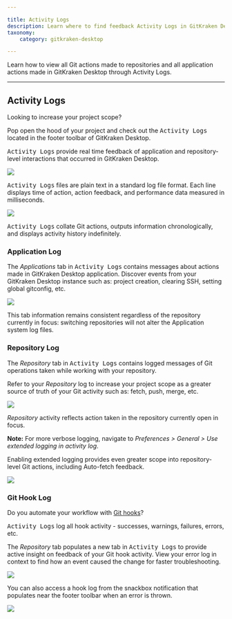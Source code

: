 ```yaml
---

title: Activity Logs 
description: Learn where to find feedback Activity Logs in GitKraken Desktop.
taxonomy:
    category: gitkraken-desktop

---
```


Learn how to view all Git actions made to repositories and all application actions made in GitKraken Desktop through Activity Logs.

***

## Activity Logs 

Looking to increase your project scope?

Pop open the hood of your project and check out the <kbd>Activity Logs</kbd> located in the footer toolbar of GitKraken Desktop.

<kbd>Activity Logs</kbd> provide real time feedback of application and repository-level interactions that occurred in GitKraken Desktop.

<img src='/wp-content/uploads/activity.gif' class="help-center-img img-bordered">

<kbd>Activity Logs</kbd> files are plain text in a standard log file format. Each line displays time of action, action feedback, and performance data measured in milliseconds.

<img src='/wp-content/uploads/data-line.png' srcset='/wp-content/uploads/data-line@2x.png' class="help-center-img img-bordered">

<kbd>Activity Logs</kbd> collate Git actions, outputs information chronologically, and displays activity history indefinitely.

### Application Log

The *Applications* tab in <kbd>Activity Logs</kbd> contains messages about actions made in GitKraken Desktop application. Discover events from your GitKraken Desktop instance such as: project creation, clearing SSH, setting global gitconfig, etc.

<img src='/wp-content/uploads/app-level.png' srcset='/wp-content/uploads/app-level@2x.png' class="help-center-img img-bordered">

This tab information remains consistent regardless of the repository currently in focus: switching repositories will not alter the Application system log files. 

### Repository Log 

The *Repository* tab in <kbd>Activity Logs</kbd> contains logged messages of Git operations taken while working with your repository. 

Refer to your *Repository* log to increase your project scope as a greater source of truth of your Git activity such as: fetch, push, merge, etc.

<img src='/wp-content/uploads/repository-level.png' srcset='/wp-content/uploads/repository-level@2x.png' class="help-center-img img-bordered">

*Repository* activity reflects action taken in the repository currently open in focus. 

<div class='callout callout--warning'>
    <p><strong>Note:</strong> 
    For more verbose logging, navigate to <em>Preferences > General > Use extended logging in activity log</em>.
 </p>
</div>

Enabling extended logging provides even greater scope into repository-level Git actions, including Auto-fetch feedback. 

<img src='/wp-content/uploads/extended.png' srcset='/wp-content/uploads/extended@2x.png' class="help-center-img img-bordered">

### Git Hook Log

Do you automate your workflow with <a href= "/working-with-repositories/githooks/"> Git hooks</a>? 

<kbd>Activity Logs</kbd> log all hook activity - successes, warnings, failures, errors, etc.

The *Repository* tab populates a new tab in <kbd>Activity Logs</kbd> to provide active insight on feedback of your Git hook activity. View your error log in context to find how an event caused the change for faster troubleshooting. 

<img src='/wp-content/uploads/githook-log.gif' class="help-center-img img-bordered">

You can also access a hook log from the snackbox notification that populates near the footer toolbar when an error is thrown.

<img src='/wp-content/uploads/snackbox-error.png' srcset='/wp-content/uploads/snackbox-error@2x.png' class="help-center-img img-bordered">

